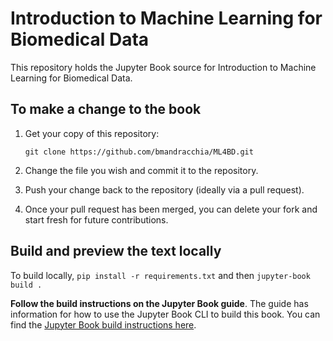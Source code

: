 # Introduction to Machine Learning for Biomedical Data

This repository holds the Jupyter Book source for Introduction to Machine Learning for Biomedical Data.


## To make a change to the book

1. Get your copy of this repository:

   ```
   git clone https://github.com/bmandracchia/ML4BD.git
   ```
2. Change the file you wish and commit it to the repository.
3. Push your change back to the repository (ideally via a pull request).
4. Once your pull request has been merged, you can delete your fork and start fresh for future contributions.

## Build and preview the text locally

To build locally, `pip install -r requirements.txt` and then `jupyter-book build .`

**Follow the build instructions on the Jupyter Book guide**. The guide has
information for how to use the Jupyter Book CLI to build this book. You can find
the [Jupyter Book build instructions here](https://jupyterbook.org/start/build.html).